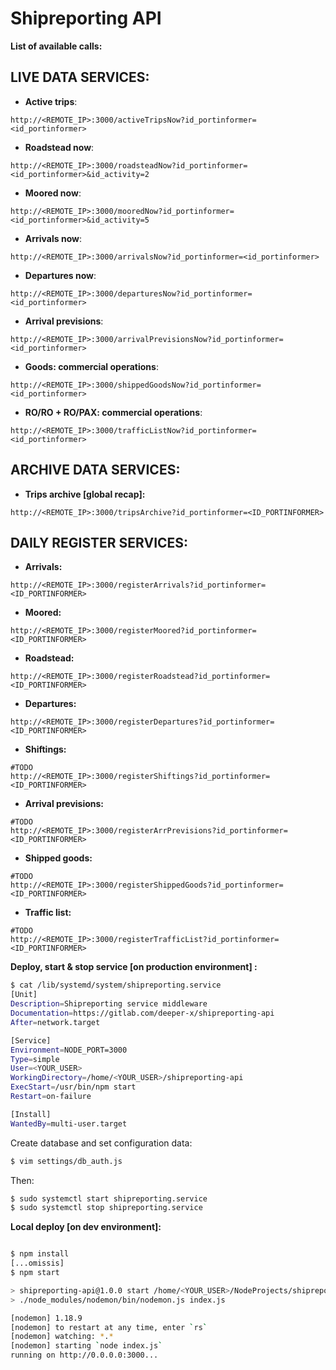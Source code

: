# Shipreporting API

__List of available calls:__

## LIVE DATA SERVICES:

- __Active trips__:
```
http://<REMOTE_IP>:3000/activeTripsNow?id_portinformer=<id_portinformer>
```

- __Roadstead now__:
```
http://<REMOTE_IP>:3000/roadsteadNow?id_portinformer=<id_portinformer>&id_activity=2
```

- __Moored now__:
```
http://<REMOTE_IP>:3000/mooredNow?id_portinformer=<id_portinformer>&id_activity=5
```

- __Arrivals now__:
```
http://<REMOTE_IP>:3000/arrivalsNow?id_portinformer=<id_portinformer>
```

- __Departures now__:
```
http://<REMOTE_IP>:3000/departuresNow?id_portinformer=<id_portinformer>
```

- __Arrival previsions__:
```
http://<REMOTE_IP>:3000/arrivalPrevisionsNow?id_portinformer=<id_portinformer>
```

- __Goods: commercial operations__:
```
http://<REMOTE_IP>:3000/shippedGoodsNow?id_portinformer=<id_portinformer>
```

- __RO/RO + RO/PAX: commercial operations__:
```
http://<REMOTE_IP>:3000/trafficListNow?id_portinformer=<id_portinformer>
```

## ARCHIVE DATA SERVICES:

- __Trips archive [global recap]:__
```
http://<REMOTE_IP>:3000/tripsArchive?id_portinformer=<ID_PORTINFORMER>
```

## DAILY REGISTER SERVICES:

- __Arrivals:__
```
http://<REMOTE_IP>:3000/registerArrivals?id_portinformer=<ID_PORTINFORMER>
```

- __Moored:__
```
http://<REMOTE_IP>:3000/registerMoored?id_portinformer=<ID_PORTINFORMER>
```

- __Roadstead:__
```
http://<REMOTE_IP>:3000/registerRoadstead?id_portinformer=<ID_PORTINFORMER>
```

- __Departures:__
```
http://<REMOTE_IP>:3000/registerDepartures?id_portinformer=<ID_PORTINFORMER>
```

- __Shiftings:__
```
#TODO
http://<REMOTE_IP>:3000/registerShiftings?id_portinformer=<ID_PORTINFORMER>
```

- __Arrival previsions:__
```
#TODO
http://<REMOTE_IP>:3000/registerArrPrevisions?id_portinformer=<ID_PORTINFORMER>
```

- __Shipped goods:__
```
#TODO
http://<REMOTE_IP>:3000/registerShippedGoods?id_portinformer=<ID_PORTINFORMER>
```

- __Traffic list:__
```
#TODO
http://<REMOTE_IP>:3000/registerTrafficList?id_portinformer=<ID_PORTINFORMER>
```


__Deploy, start & stop service [on production environment] :__

```bash
$ cat /lib/systemd/system/shipreporting.service 
[Unit]
Description=Shipreporting service middleware
Documentation=https://gitlab.com/deeper-x/shipreporting-api
After=network.target

[Service]
Environment=NODE_PORT=3000
Type=simple
User=<YOUR_USER>
WorkingDirectory=/home/<YOUR_USER>/shipreporting-api
ExecStart=/usr/bin/npm start
Restart=on-failure

[Install]
WantedBy=multi-user.target
```
Create database and set configuration data:
```bash
$ vim settings/db_auth.js 
```

Then:
```bash
$ sudo systemctl start shipreporting.service
$ sudo systemctl stop shipreporting.service
```

__Local deploy [on dev environment]:__
```bash

$ npm install
[...omissis]
$ npm start

> shipreporting-api@1.0.0 start /home/<YOUR_USER>/NodeProjects/shipreporting-api
> ./node_modules/nodemon/bin/nodemon.js index.js

[nodemon] 1.18.9
[nodemon] to restart at any time, enter `rs`
[nodemon] watching: *.*
[nodemon] starting `node index.js`
running on http://0.0.0.0:3000...
```

